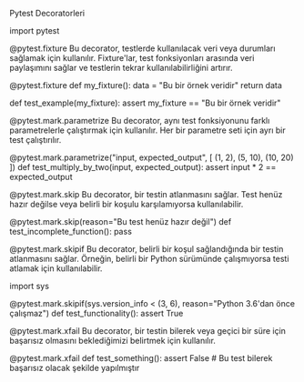 Pytest Decoratorleri

import pytest

 @pytest.fixture
 Bu decorator, testlerde kullanılacak veri veya durumları sağlamak için kullanılır.
 Fixture'lar, test fonksiyonları arasında veri paylaşımını sağlar ve testlerin tekrar kullanılabilirliğini artırır.

@pytest.fixture
def my_fixture():
    data = "Bu bir örnek veridir"
    return data

def test_example(my_fixture):
    assert my_fixture == "Bu bir örnek veridir"


@pytest.mark.parametrize
 Bu decorator, aynı test fonksiyonunu farklı parametrelerle çalıştırmak için kullanılır.
 Her bir parametre seti için ayrı bir test çalıştırılır.

@pytest.mark.parametrize("input, expected_output", [
    (1, 2),
    (5, 10),
    (10, 20)
])
def test_multiply_by_two(input, expected_output):
    assert input * 2 == expected_output


 @pytest.mark.skip
 Bu decorator, bir testin atlanmasını sağlar. Test henüz hazır değilse veya belirli bir koşulu karşılamıyorsa kullanılabilir.

@pytest.mark.skip(reason="Bu test henüz hazır değil")
def test_incomplete_function():
    pass

 @pytest.mark.skipif
 Bu decorator, belirli bir koşul sağlandığında bir testin atlanmasını sağlar.
 Örneğin, belirli bir Python sürümünde çalışmıyorsa testi atlamak için kullanılabilir.

import sys

@pytest.mark.skipif(sys.version_info < (3, 6), reason="Python 3.6'dan önce çalışmaz")
def test_functionality():
    assert True


 @pytest.mark.xfail
 Bu decorator, bir testin bilerek veya geçici bir süre için başarısız olmasını beklediğimizi belirtmek için kullanılır.

@pytest.mark.xfail
def test_something():
    assert False  # Bu test bilerek başarısız olacak şekilde yapılmıştır
